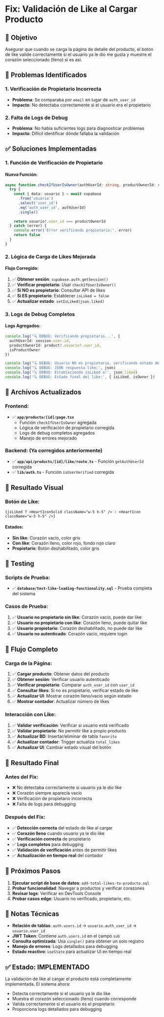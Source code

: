 # Fix: Validación de Like al Cargar Producto

## 🎯 Objetivo
Asegurar que cuando se carga la página de detalle del producto, el botón de like valide correctamente si el usuario ya le dio me gusta y muestre el corazón seleccionado (lleno) si es así.

## 🐛 Problemas Identificados

### **1. Verificación de Propietario Incorrecta**
- **Problema**: Se comparaba por `email` en lugar de `auth_user_id`
- **Impacto**: No detectaba correctamente si el usuario era el propietario

### **2. Falta de Logs de Debug**
- **Problema**: No había suficientes logs para diagnosticar problemas
- **Impacto**: Difícil identificar dónde fallaba la validación

## ✅ Soluciones Implementadas

### **1. Función de Verificación de Propietario**

#### **Nueva Función:**
```typescript
async function checkIfUserIsOwner(authUserId: string, productOwnerId: number): Promise<boolean> {
  try {
    const { data: usuario } = await supabase
      .from('usuario')
      .select('user_id')
      .eq('auth_user_id', authUserId)
      .single()
    
    return usuario?.user_id === productOwnerId
  } catch (error) {
    console.error('Error verificando propietario:', error)
    return false
  }
}
```

### **2. Lógica de Carga de Likes Mejorada**

#### **Flujo Corregido:**
1. ✅ **Obtener sesión**: `supabase.auth.getSession()`
2. ✅ **Verificar propietario**: Usar `checkIfUserIsOwner()`
3. ✅ **Si NO es propietario**: Consultar API de likes
4. ✅ **Si ES propietario**: Establecer `isLiked = false`
5. ✅ **Actualizar estado**: `setIsLiked(json.liked)`

### **3. Logs de Debug Completos**

#### **Logs Agregados:**
```typescript
console.log('🔍 DEBUG: Verificando propietario...', { 
  authUserId: session.user.id, 
  productOwnerId: product?.usuario?.user_id,
  isProductOwner 
})

console.log('🔍 DEBUG: Usuario NO es propietario, verificando estado de like...')
console.log('🔍 DEBUG: JSON respuesta like:', json)
console.log('🔍 DEBUG: Estableciendo isLiked a:', json.liked)
console.log('🔍 DEBUG: Estado final del like:', { isLiked, isOwner })
```

## 🔧 Archivos Actualizados

### **Frontend:**
- ✅ **`app/producto/[id]/page.tsx`**
  - Función `checkIfUserIsOwner` agregada
  - Lógica de verificación de propietario corregida
  - Logs de debug completos agregados
  - Manejo de errores mejorado

### **Backend:** (Ya corregidos anteriormente)
- ✅ **`app/api/products/[id]/like/route.ts`** - Función `getAuthUserId` corregida
- ✅ **`lib/auth.ts`** - Función `isUserVerified` corregida

## 🎨 Resultado Visual

### **Botón de Like:**
```tsx
{isLiked ? <HeartIconSolid className="w-5 h-5" /> : <HeartIcon className="w-5 h-5" />}
```

#### **Estados:**
- **Sin like**: Corazón vacío, color gris
- **Con like**: Corazón lleno, color rojo, fondo rojo claro
- **Propietario**: Botón deshabilitado, color gris

## 🧪 Testing

### **Scripts de Prueba:**
- ✅ **`database/test-like-loading-functionality.sql`** - Prueba completa del sistema

### **Casos de Prueba:**
1. ✅ **Usuario no propietario sin like**: Corazón vacío, puede dar like
2. ✅ **Usuario no propietario con like**: Corazón lleno, puede quitar like
3. ✅ **Usuario propietario**: Corazón deshabilitado, no puede dar like
4. ✅ **Usuario no autenticado**: Corazón vacío, requiere login

## 🔄 Flujo Completo

### **Carga de la Página:**
1. ✅ **Cargar producto**: Obtener datos del producto
2. ✅ **Obtener sesión**: Verificar usuario autenticado
3. ✅ **Verificar propietario**: Comparar `auth_user_id` con `user_id`
4. ✅ **Consultar likes**: Si no es propietario, verificar estado de like
5. ✅ **Actualizar UI**: Mostrar corazón lleno/vacío según estado
6. ✅ **Mostrar contador**: Actualizar número de likes

### **Interacción con Like:**
1. ✅ **Validar verificación**: Verificar si usuario está verificado
2. ✅ **Validar propietario**: No permitir like a propio producto
3. ✅ **Actualizar BD**: Insertar/eliminar de tabla `favorito`
4. ✅ **Actualizar contador**: Trigger actualiza `total_likes`
5. ✅ **Actualizar UI**: Cambiar estado visual del botón

## 🎯 Resultado Final

### **Antes del Fix:**
- ❌ No detectaba correctamente si usuario ya le dio like
- ❌ Corazón siempre aparecía vacío
- ❌ Verificación de propietario incorrecta
- ❌ Falta de logs para debugging

### **Después del Fix:**
- ✅ **Detección correcta** del estado de like al cargar
- ✅ **Corazón lleno** cuando usuario ya le dio like
- ✅ **Verificación correcta** de propietario
- ✅ **Logs completos** para debugging
- ✅ **Validación de verificación** antes de permitir likes
- ✅ **Actualización en tiempo real** del contador

## 🚀 Próximos Pasos

1. **Ejecutar script de base de datos**: `add-total-likes-to-producto.sql`
2. **Probar funcionalidad**: Navegar a productos y verificar corazones
3. **Revisar logs**: Verificar en DevTools Console
4. **Probar casos edge**: Usuario no verificado, propietario, etc.

## 📝 Notas Técnicas

- **Relación de tablas**: `auth.users.id` → `usuario.auth_user_id` → `usuario.user_id`
- **JWT Token**: Contiene `auth.users.id` en el campo `sub`
- **Consulta optimizada**: Usa `single()` para obtener un solo registro
- **Manejo de errores**: Logs detallados para debugging
- **Estado reactivo**: `useState` para actualizar UI en tiempo real

## ✅ Estado: IMPLEMENTADO

La validación de like al cargar el producto está completamente implementada. El sistema ahora:
- Detecta correctamente si el usuario ya le dio like
- Muestra el corazón seleccionado (lleno) cuando corresponde
- Valida correctamente si el usuario es el propietario
- Proporciona logs detallados para debugging

